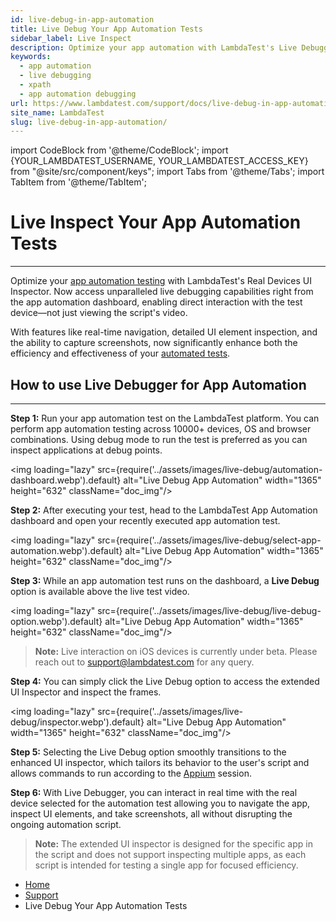 ```yaml
---
id: live-debug-in-app-automation
title: Live Debug Your App Automation Tests
sidebar_label: Live Inspect
description: Optimize your app automation with LambdaTest's Live Debugger. Enjoy live debugging and direct interaction with real devices from the app automation dashboard.
keywords:
  - app automation
  - live debugging
  - xpath
  - app automation debugging
url: https://www.lambdatest.com/support/docs/live-debug-in-app-automation/
site_name: LambdaTest
slug: live-debug-in-app-automation/
---
```


import CodeBlock from '@theme/CodeBlock';
import {YOUR_LAMBDATEST_USERNAME, YOUR_LAMBDATEST_ACCESS_KEY} from "@site/src/component/keys";
import Tabs from '@theme/Tabs';
import TabItem from '@theme/TabItem';

<script type="application/ld+json"
      dangerouslySetInnerHTML={{ __html: JSON.stringify({
       "@context": "https://schema.org",
        "@type": "BreadcrumbList",
        "itemListElement": [{
          "@type": "ListItem",
          "position": 1,
          "name": "Home",
          "item": "https://www.lambdatest.com"
        },{
          "@type": "ListItem",
          "position": 2,
          "name": "Support",
          "item": "https://www.lambdatest.com/support/docs/"
        },{
          "@type": "ListItem",
          "position": 3,
          "name": "Live Debug Your App Automation Tests",
          "item": "https://www.lambdatest.com/support/docs/live-debug-in-app-automation/"
        }]
      })
    }}
></script>

# Live Inspect Your App Automation Tests

---

Optimize your [app automation testing](https://www.lambdatest.com/blog/mobile-app-testing-tools/) with LambdaTest's Real Devices UI Inspector. Now access unparalleled live debugging capabilities right from the app automation dashboard, enabling direct interaction with the test device—not just viewing the script's video. 

With features like real-time navigation, detailed UI element inspection, and the ability to capture screenshots, now significantly enhance both the efficiency and effectiveness of your [automated tests](https://www.lambdatest.com/automation-testing).

## How to use Live Debugger for App Automation

---

**Step 1:** Run your app automation test on the LambdaTest platform. You can perform app automation testing across 10000+ devices, OS and browser combinations. Using debug mode to run the test is preferred as you can inspect applications at debug points.

<img loading="lazy" src={require('../assets/images/live-debug/automation-dashboard.webp').default} alt="Live Debug App Automation" width="1365" height="632" className="doc_img"/>

**Step 2:** After executing your test, head to the LambdaTest App Automation dashboard and open your recently executed app automation test. 

<img loading="lazy" src={require('../assets/images/live-debug/select-app-automation.webp').default} alt="Live Debug App Automation" width="1365" height="632" className="doc_img"/>

**Step 3:** While an app automation test runs on the dashboard, a **Live Debug** option is available above the live test video.

<img loading="lazy" src={require('../assets/images/live-debug/live-debug-option.webp').default} alt="Live Debug App Automation" width="1365" height="632" className="doc_img"/>

>**Note:**  Live interaction on iOS devices is currently under beta. Please reach out to [support@lambdatest.com](mailto:support@lambdatest.com) for any query.

**Step 4:** You can simply click the Live Debug option to access the extended UI Inspector and inspect the frames.

<img loading="lazy" src={require('../assets/images/live-debug/inspector.webp').default} alt="Live Debug App Automation" width="1365" height="632" className="doc_img"/>

**Step 5:** Selecting the Live Debug option smoothly transitions to the enhanced UI inspector, which tailors its behavior to the user's script and allows commands to run according to the [Appium](https://www.lambdatest.com/appium) session.

**Step 6:** With Live Debugger, you can interact in real time with the real device selected for the automation test allowing you to navigate the app, inspect UI elements, and take screenshots, all without disrupting the ongoing automation script.

>**Note:**  The extended UI inspector is designed for the specific app in the script and does not support inspecting multiple apps, as each script is intended for testing a single app for focused efficiency.

<nav aria-label="breadcrumbs">
  <ul className="breadcrumbs">
    <li className="breadcrumbs__item">
      <a className="breadcrumbs__link" target="_self" href="https://www.lambdatest.com">
        Home
      </a>
    </li>
    <li className="breadcrumbs__item">
      <a className="breadcrumbs__link" target="_self" href="https://www.lambdatest.com/support/docs/">
        Support
      </a>
    </li>
    <li className="breadcrumbs__item breadcrumbs__item--active">
      <span className="breadcrumbs__link">
       Live Debug Your App Automation Tests
      </span>
    </li>
  </ul>
</nav>
